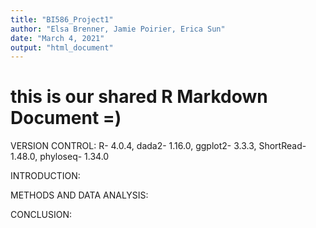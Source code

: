 ```yaml
---
title: "BI586_Project1"
author: "Elsa Brenner, Jamie Poirier, Erica Sun"
date: "March 4, 2021"
output: "html_document"
---
```


# this is our shared R Markdown Document =) 

VERSION CONTROL: R- 4.0.4, dada2- 1.16.0, ggplot2- 3.3.3, ShortRead- 1.48.0, phyloseq- 1.34.0

INTRODUCTION: 

METHODS AND DATA ANALYSIS: 

CONCLUSION: 
